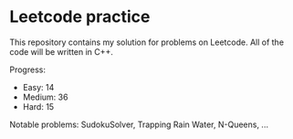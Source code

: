 # Leetcode practice

This repository contains my solution for problems on Leetcode. All of the code will be written in C++.

Progress:

- Easy: 14
- Medium: 36
- Hard: 15

Notable problems: SudokuSolver, Trapping Rain Water, N-Queens, ...
